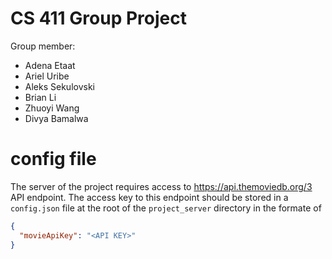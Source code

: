 # CS 411 Group Project

Group member:
- Adena Etaat
- Ariel Uribe
- Aleks Sekulovski
- Brian Li
- Zhuoyi Wang
- Divya Bamalwa


# config file

The server of the project requires access to https://api.themoviedb.org/3 API endpoint. The access key to this endpoint should be stored in a `config.json` file at the root of the `project_server` directory in the formate of

```json
{
  "movieApiKey": "<API KEY>"
}
```
